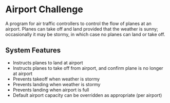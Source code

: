 Airport Challenge
=================

A program for air traffic controllers to control the flow of planes at an airport. Planes can take off and land provided that the weather is sunny; occasionally it may be stormy, in which case no planes can land or take off.

System Features
-----
- Instructs planes to land at airport
- Instructs planes to take off from airport, and confirm plane is no longer at airport
- Prevents takeoff when weather is stormy
- Prevents landing when weather is stormy
- Prevents landing when airport is full
- Default airport capacity can be overridden as appropriate (per airport)
